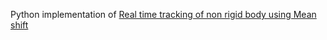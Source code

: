 Python implementation of [Real time tracking of non rigid body  using Mean shift](http://comaniciu.net/Papers/MsTracking.pdf)
